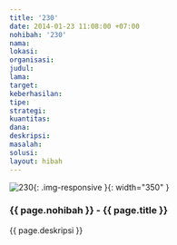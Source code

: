 ```yaml
---
title: '230'
date: 2014-01-23 11:08:00 +07:00
nohibah: '230'
nama: 
lokasi: 
organisasi: 
judul: 
lama: 
target: 
keberhasilan: 
tipe: 
strategi: 
kuantitas: 
dana: 
deskripsi: 
masalah: 
solusi: 
layout: hibah
---
```


![230](/static/img/hibahcms/230.png){: .img-responsive }{: width="350" }

### {{ page.nohibah }} - {{ page.title }}

{{ page.deskripsi }}
